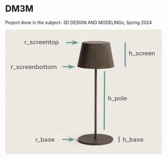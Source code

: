 # DM3M
Project done in the subject- 3D DESIGN AND MODELINGs, Spring 2024



<img src="/Screenshot 2024-04-22 at 16.00.38.png" alt="Package diagram" width="600" height="400">





